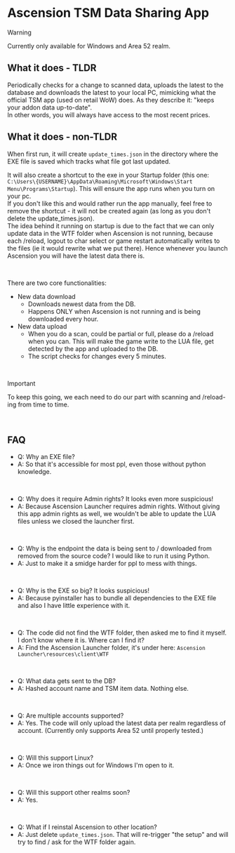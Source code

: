 # Ascension TSM Data Sharing App

> [!WARNING]
> Currently only available for Windows and Area 52 realm.

## What it does - TLDR
Periodically checks for a change to scanned data, uploads the latest to the database and downloads the latest to your local PC, mimicking what the official TSM app (used on retail WoW) does. As they describe it: "keeps your addon data up-to-date".<br>
In other words, you will always have access to the most recent prices.<br>

## What it does - non-TLDR
When first run, it will create `update_times.json` in the directory where the EXE file is saved which tracks what file got last updated.

It will also create a shortcut to the exe in your Startup folder (this one: `C:\Users\{USERNAME}\AppData\Roaming\Microsoft\Windows\Start Menu\Programs\Startup`). This will ensure the app runs when you turn on your pc.<br>
If you don't like this and would rather run the app manually, feel free to remove the shortcut - it will not be created again (as long as you don't delete the update_times.json).<br>
The idea behind it running on startup is due to the fact that we can only update data in the WTF folder when Ascension is not running, because each /reload, logout to char select or game restart automatically writes to the files (ie it would rewrite what we put there). Hence whenever you launch Ascension you will have the latest data there is.

&nbsp;

There are two core functionalities:<br>
- New data download
  - Downloads newest data from the DB.
  - Happens ONLY when Ascension is not running and is being downloaded every hour.
- New data upload
  - When you do a scan, could be partial or full, please do a /reload when you can. This will make the game write to the LUA   file, get detected by the app and uploaded to the DB.
  - The script checks for changes every 5 minutes.

&nbsp;

> [!IMPORTANT]
> To keep this going, we each need to do our part with scanning and /reload-ing from time to time.

&nbsp;

## FAQ
- Q: Why an EXE file?
- A: So that it's accessible for most ppl, even those without python knowledge.

&nbsp;

- Q: Why does it require Admin rights? It looks even more suspicious!
- A: Because Ascension Launcher requires admin rights. Without giving this app admin rights as well, we wouldn't be able to update the LUA files unless we closed the launcher first.

&nbsp;

- Q: Why is the endpoint the data is being sent to / downloaded from removed from the source code? I would like to run it using Python.
- A: Just to make it a smidge harder for ppl to mess with things.

&nbsp;

- Q: Why is the EXE so big? It looks suspicious!
- A: Because pyinstaller has to bundle all dependencies to the EXE file and also I have little experience with it.

&nbsp;

- Q: The code did not find the WTF folder, then asked me to find it myself. I don't know where it is. Where can I find it?
- A: Find the Ascension Launcher folder, it's under here: `Ascension Launcher\resources\client\WTF`

&nbsp;

- Q: What data gets sent to the DB?
- A: Hashed account name and TSM item data. Nothing else.

&nbsp;

- Q: Are multiple accounts supported?
- A: Yes. The code will only upload the latest data per realm regardless of account. (Currently only supports Area 52 until properly tested.)

&nbsp;

- Q: Will this support Linux?
- A: Once we iron things out for Windows I'm open to it.

&nbsp;

- Q: Will this support other realms soon?
- A: Yes.

&nbsp;

- Q: What if I reinstal Ascension to other location?
- A: Just delete `update_times.json`. That will re-trigger "the setup" and will try to find / ask for the WTF folder again.
